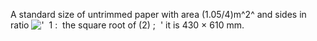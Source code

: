 A standard size of untrimmed paper with area (1.05/4)m^2^ and sides in
ratio
!['  1 :  the square root of (2) ;  '](../dictionary/equation_images/4161.1..png)
it is 430 × 610 mm.
